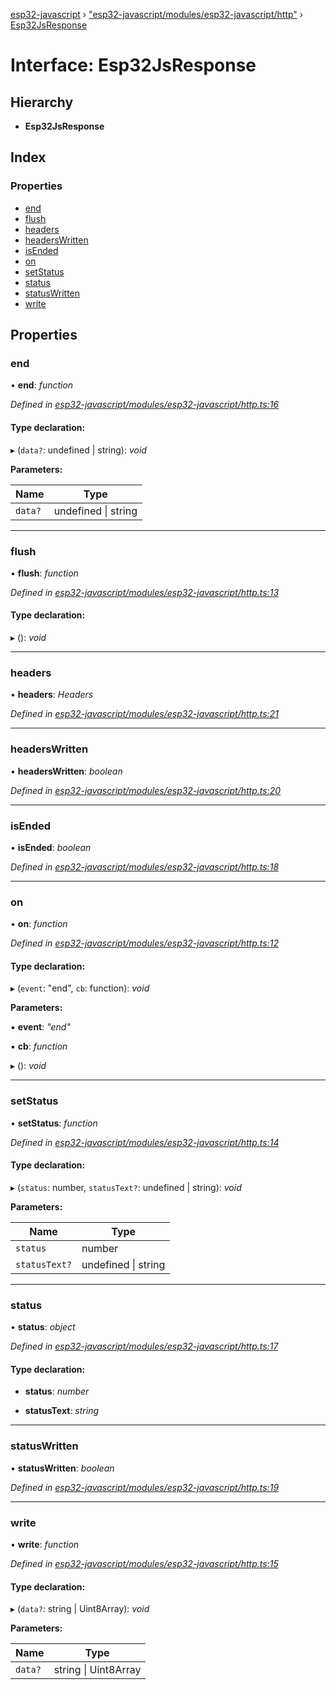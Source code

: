 [esp32-javascript](../README.md) › ["esp32-javascript/modules/esp32-javascript/http"](../modules/_esp32_javascript_modules_esp32_javascript_http_.md) › [Esp32JsResponse](_esp32_javascript_modules_esp32_javascript_http_.esp32jsresponse.md)

# Interface: Esp32JsResponse

## Hierarchy

* **Esp32JsResponse**

## Index

### Properties

* [end](_esp32_javascript_modules_esp32_javascript_http_.esp32jsresponse.md#end)
* [flush](_esp32_javascript_modules_esp32_javascript_http_.esp32jsresponse.md#flush)
* [headers](_esp32_javascript_modules_esp32_javascript_http_.esp32jsresponse.md#headers)
* [headersWritten](_esp32_javascript_modules_esp32_javascript_http_.esp32jsresponse.md#headerswritten)
* [isEnded](_esp32_javascript_modules_esp32_javascript_http_.esp32jsresponse.md#isended)
* [on](_esp32_javascript_modules_esp32_javascript_http_.esp32jsresponse.md#on)
* [setStatus](_esp32_javascript_modules_esp32_javascript_http_.esp32jsresponse.md#setstatus)
* [status](_esp32_javascript_modules_esp32_javascript_http_.esp32jsresponse.md#status)
* [statusWritten](_esp32_javascript_modules_esp32_javascript_http_.esp32jsresponse.md#statuswritten)
* [write](_esp32_javascript_modules_esp32_javascript_http_.esp32jsresponse.md#write)

## Properties

###  end

• **end**: *function*

*Defined in [esp32-javascript/modules/esp32-javascript/http.ts:16](https://github.com/marcelkottmann/esp32-javascript/blob/e6e5921/components/esp32-javascript/modules/esp32-javascript/http.ts#L16)*

#### Type declaration:

▸ (`data?`: undefined | string): *void*

**Parameters:**

Name | Type |
------ | ------ |
`data?` | undefined &#124; string |

___

###  flush

• **flush**: *function*

*Defined in [esp32-javascript/modules/esp32-javascript/http.ts:13](https://github.com/marcelkottmann/esp32-javascript/blob/e6e5921/components/esp32-javascript/modules/esp32-javascript/http.ts#L13)*

#### Type declaration:

▸ (): *void*

___

###  headers

• **headers**: *Headers*

*Defined in [esp32-javascript/modules/esp32-javascript/http.ts:21](https://github.com/marcelkottmann/esp32-javascript/blob/e6e5921/components/esp32-javascript/modules/esp32-javascript/http.ts#L21)*

___

###  headersWritten

• **headersWritten**: *boolean*

*Defined in [esp32-javascript/modules/esp32-javascript/http.ts:20](https://github.com/marcelkottmann/esp32-javascript/blob/e6e5921/components/esp32-javascript/modules/esp32-javascript/http.ts#L20)*

___

###  isEnded

• **isEnded**: *boolean*

*Defined in [esp32-javascript/modules/esp32-javascript/http.ts:18](https://github.com/marcelkottmann/esp32-javascript/blob/e6e5921/components/esp32-javascript/modules/esp32-javascript/http.ts#L18)*

___

###  on

• **on**: *function*

*Defined in [esp32-javascript/modules/esp32-javascript/http.ts:12](https://github.com/marcelkottmann/esp32-javascript/blob/e6e5921/components/esp32-javascript/modules/esp32-javascript/http.ts#L12)*

#### Type declaration:

▸ (`event`: "end", `cb`: function): *void*

**Parameters:**

▪ **event**: *"end"*

▪ **cb**: *function*

▸ (): *void*

___

###  setStatus

• **setStatus**: *function*

*Defined in [esp32-javascript/modules/esp32-javascript/http.ts:14](https://github.com/marcelkottmann/esp32-javascript/blob/e6e5921/components/esp32-javascript/modules/esp32-javascript/http.ts#L14)*

#### Type declaration:

▸ (`status`: number, `statusText?`: undefined | string): *void*

**Parameters:**

Name | Type |
------ | ------ |
`status` | number |
`statusText?` | undefined &#124; string |

___

###  status

• **status**: *object*

*Defined in [esp32-javascript/modules/esp32-javascript/http.ts:17](https://github.com/marcelkottmann/esp32-javascript/blob/e6e5921/components/esp32-javascript/modules/esp32-javascript/http.ts#L17)*

#### Type declaration:

* **status**: *number*

* **statusText**: *string*

___

###  statusWritten

• **statusWritten**: *boolean*

*Defined in [esp32-javascript/modules/esp32-javascript/http.ts:19](https://github.com/marcelkottmann/esp32-javascript/blob/e6e5921/components/esp32-javascript/modules/esp32-javascript/http.ts#L19)*

___

###  write

• **write**: *function*

*Defined in [esp32-javascript/modules/esp32-javascript/http.ts:15](https://github.com/marcelkottmann/esp32-javascript/blob/e6e5921/components/esp32-javascript/modules/esp32-javascript/http.ts#L15)*

#### Type declaration:

▸ (`data?`: string | Uint8Array): *void*

**Parameters:**

Name | Type |
------ | ------ |
`data?` | string &#124; Uint8Array |
